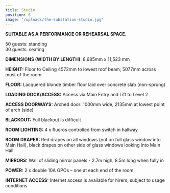 ```yaml
---
title: Studio
position: 6
image: "/uploads/the-substation-studio.jpg"
---
```


**SUITABLE AS A PERFORMANCE OR REHEARSAL SPACE.**

50 guests: standing<br>
30 guests: seating

**DIMENSIONS (WIDTH BY LENGTH)**: 8,685mm x 11,523 mm

**HEIGHT:** Floor to Ceiling 4572mm to lowest roof beam; 5077mm across most of the room

**FLOOR:** Lacquered blonde timber floor laid over concrete slab (non-sprung)

**LOADING DOCK/ACCESS:** Access via Main Entry and Lift to Level 2

**ACCESS DOORWAYS:** Arched door: 1000mm wide, 2135mm at lowest point of arch (side)

**BLACKOUT:** Full blackout is difficult

**ROOM LIGHTING:** 4 x fluoros controlled from switch in hallway

**ROOM DRAPES:** Red drapes on all windows (not on full glass window into Main Hall), black drapes on other side of glass windows looking into Main Hall

**MIRRORS:** Wall of sliding mirror panels - 2.7m high, 8.5m long when fully in

**POWER:** 2 x double 10A GPOs – one at each end of the room

**INTERNET ACCESS:** Internet access is available for hirers, subject to usage conditions

